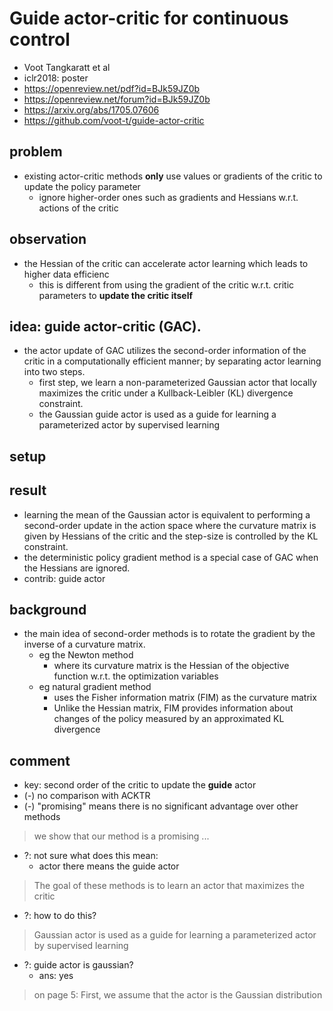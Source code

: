 # Guide actor-critic for continuous control
* Voot Tangkaratt et al
* iclr2018: poster
* https://openreview.net/pdf?id=BJk59JZ0b
* https://openreview.net/forum?id=BJk59JZ0b
* https://arxiv.org/abs/1705.07606
* https://github.com/voot-t/guide-actor-critic

## problem
* existing actor-critic methods **only** use values or gradients of the critic to update the policy parameter
  * ignore higher-order ones such as gradients and Hessians w.r.t. actions of the critic
  
## observation
* the Hessian of the critic can accelerate actor learning which leads to higher data efficienc
  * this is different from using the gradient of the critic w.r.t. critic parameters to **update the critic itself**
  
## idea: guide actor-critic (GAC).
* the actor update of GAC utilizes the second-order information of the critic in a computationally efficient manner;
  by separating actor learning into two steps. 
  * first step, we learn a non-parameterized Gaussian actor that locally maximizes the critic 
    under a Kullback-Leibler (KL) divergence constraint. 
  * the Gaussian guide actor is used as a guide for learning a parameterized actor by supervised learning

## setup

## result
* learning the mean of the Gaussian actor is equivalent to 
  performing a second-order update in the action space where the curvature matrix is given by Hessians of the critic and 
  the step-size is controlled by the KL constraint.
* the deterministic policy gradient method is a special case of GAC when the Hessians are ignored.
* contrib: guide actor

## background
* the main idea of second-order methods is to rotate the gradient by the inverse of a curvature matrix.
  * eg the Newton method 
    * where its curvature matrix is the Hessian of the objective function w.r.t. the optimization variables
  * eg natural gradient method 
    * uses the Fisher information matrix (FIM) as the curvature matrix 
    * Unlike the Hessian matrix, FIM provides information about changes of the policy measured by 
      an approximated KL divergence

## comment
* key: second order of the critic to update the **guide** actor
* (-) no comparison with ACKTR
* (-) "promising" means there is no significant advantage over other methods
> we show that our method is a promising ...
* ?: not sure what does this mean:
  * actor there means the guide actor
> The goal of these methods is to learn an actor that maximizes the critic
* ?: how to do this?
> Gaussian actor is used as a guide for learning a parameterized actor by supervised learning
* ?: guide actor is gaussian? 
  * ans: yes
> on page 5: First, we assume that the actor is the Gaussian distribution
